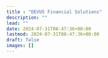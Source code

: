 ```yaml
---
title : "DEVUS Financial Solutions"
description: ""
lead: ""
date: 2024-07-31T08:47:36+00:00
lastmod: 2024-07-31T08:47:36+00:00
draft: false
images: []
---
```

